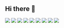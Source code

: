 ## Hi there 👋

<img src="https://img.shields.io/badge/Python-3776AB?style=for-the-badge&logo=Python&logoColor=000"/> 
<img src="https://img.shields.io/badge/Pytorch-EE4C2C?style=for-the-badge&logo=Pytorch&logoColor=000"/> 
<img src="https://img.shields.io/badge/Ollama-f7f7f2?style=for-the-badge&logo=Ollama&logoColor=000"/> 
<img src="https://img.shields.io/badge/langchain-1C3C3C?style=for-the-badge&logo=langchain&logoColor=000"/> 
<img src="https://img.shields.io/badge/R-276DC3?style=for-the-badge&logo=R&logoColor=000"/> 
<img src="https://img.shields.io/badge/QGIS-589632?style=for-the-badge&logo=Qgis&logoColor=000"/> 
<img src="https://img.shields.io/badge/GitHub-EAEAEA?style=for-the-badge&logo=github&logoColor=000"/> 

<a href="https://huggingface.co/QuantCat" target="_blank">
<img src="https://img.shields.io/badge/HuggingFace-FFFFFF?style=social&logo=huggingface&logoColor=FFD21E"/></a>

<a href="https://minji-sora-kim.tistory.com/" target="_blank">
<img src="https://img.shields.io/badge/Tistory-FFFFFF?style=social&logo=tistory&logoColor=#000000"/></a>
